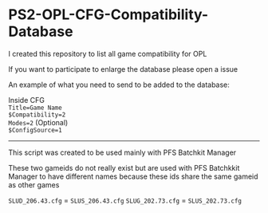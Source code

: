 # PS2-OPL-CFG-Compatibility-Database


I created this repository to list all game compatibility for OPL

If you want to participate to enlarge the database please open a issue


An example of what you need to send to be added to the database:

Inside CFG                       
`Title=Game Name`                     
`$Compatibility=2`               
`Modes=2`      (Optional)                        
`$ConfigSource=1`                      

--------------------------------------------------------------

This script was created to be used mainly with PFS Batchkit Manager

These two gameids do not really exist but are used with PFS Batchkkit Manager to have different names 
because these ids share the same gameid as other games

`SLUD_206.43.cfg` = `SLUS_206.43.cfg`
`SLUG_202.73.cfg` = `SLUS_202.73.cfg`
